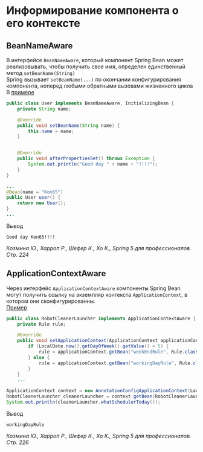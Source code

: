 # Информирование компонента о его контексте
## BeanNameAware
В интерфейсе `BeanNameAware`, который компонент Spring Bean может реализовывать, чтобы получить свое имя, определен единственный метод `setBeanName(String)`<br/>
Spring вызывает `setBeanName(...)` по окончании конфигурирования компонента, ноперед любыми обратными вызовами жизненного цикла<br/>
В [примере](../../examples/spring/src/main/java/ru/akhitev/kb/spring/life_cycle/bean_name_aware)
```java
public class User implements BeanNameAware, InitializingBean {
    private String name;

    @Override
    public void setBeanName(String name) {
        this.name = name;
    }


    @Override
    public void afterPropertiesSet() throws Exception {
        System.out.println("Good day " + name + "!!!!");
    }
}
```
```java
...
@Bean(name = "Kon65")
public User user() {
    return new User();
}
...
```
Вывод
```
Good day Kon65!!!!
```
_Козмина Ю., Харроп Р., Шефер К., Хо К., Spring 5 для профессионалов. Стр. 224_

## ApplicationContextAware
Через интерфейс `ApplicationContextAware` компоненты Spring Bean могут получить ссылку на экземпляр контекста `ApplicationContext`, в котором они сконфигурированны.<br/>
[Пример](../../examples/spring/src/main/java/ru/akhitev/kb/spring/life_cycle/application_context_aware)
```java
public class RobotCleanerLauncher implements ApplicationContextAware {
    private Rule rule;

    @Override
    public void setApplicationContext(ApplicationContext applicationContext) throws BeansException {
        if (LocalDate.now().getDayOfWeek().getValue() > 5) {
            rule = applicationContext.getBean("weekEndRule", Rule.class);
        } else {
            rule = applicationContext.getBean("workingDayRule", Rule.class);
        }
    }
    ...
```
```java
ApplicationContext context = new AnnotationConfigApplicationContext(Launcher.class);
RobotCleanerLauncher cleanerLauncher = context.getBean(RobotCleanerLauncher.class);
System.out.println(cleanerLauncher.whatSchedulerToday());
```
Вывод
```
workingDayRule
```
_Козмина Ю., Харроп Р., Шефер К., Хо К., Spring 5 для профессионалов. Стр. 226_